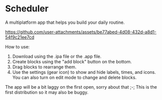 # Scheduler
A multiplatform app that helps you build your daily routine.

https://github.com/user-attachments/assets/be77abed-4d08-432d-a8d1-54f9c21ee7cd

How to use:
1. Download using the .ipa file or the .app file.
2. Create blocks using the "add block" button on the bottom.
3. Drag blocks to rearrange them.
4. Use the settings (gear icon) to show and hide labels, times, and icons. You can also turn on edit mode to change and delete blocks.

The app will be a bit laggy on the first open, sorry about that ;-;
This is the first distribution so it may also be buggy.
